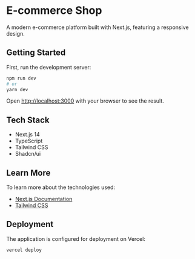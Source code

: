# E-commerce Shop

A modern e-commerce platform built with Next.js, featuring a responsive design.

## Getting Started

First, run the development server:

```bash
npm run dev
# or
yarn dev
```

Open [http://localhost:3000](http://localhost:3000) with your browser to see the result.

## Tech Stack

- Next.js 14
- TypeScript
- Tailwind CSS
- Shadcn/ui

## Learn More

To learn more about the technologies used:

- [Next.js Documentation](https://nextjs.org/docs)
- [Tailwind CSS](https://tailwindcss.com/docs)

## Deployment

The application is configured for deployment on Vercel:

```bash
vercel deploy
```
